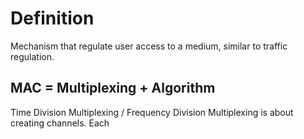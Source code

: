 # Definition

Mechanism that regulate user access to a medium, similar to traffic regulation.

## MAC = Multiplexing + Algorithm

Time Division Multiplexing / Frequency Division Multiplexing is about creating channels. 
Each 